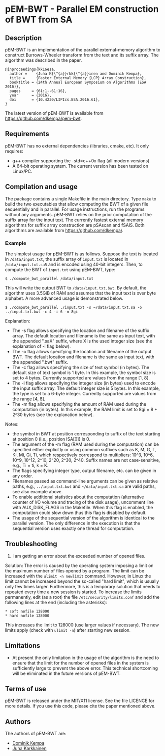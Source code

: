 pEM-BWT - Parallel EM construction of BWT from SA
=================================================


Description
-----------

pEM-BWT is an implementation of the parallel external-memory
algorithm to construct Burrows-Wheeler transform from the text
and its suffix array. The algorithm was described in the paper.

    @inproceedings{kk16esa,
      author =    {Juha K{\"{a}}rkk{\"{a}}inen and Dominik Kempa},
      title =     {Faster External Memory {LCP} Array Construction},
      booktitle = {24th Annual European Symposium on Algorithms (ESA 2016)},
      pages     = {61:1--61:16},
      year      = {2016},
      doi       = {10.4230/LIPIcs.ESA.2016.61},
    }

The latest version of pEM-BWT is available from
https://github.com/dkempa/pem-bwt.



Requirements
------------

pEM-BWT has no external dependencies (libraries, cmake, etc).
It only requires:
- g++ compiler supporting the -std=c++0x flag (all modern versions)
- A 64-bit operating system. The current version has been tested
  on Linux/PC.



Compilation and usage
---------------------

The package contains a single Makefile in the main directory. Type
`make` to build the two executables that allow computing the BWT
of a given file sequentially and in parallel. For usage instructions,
run the programs without any arguments. pEM-BWT relies on the prior
computation of the suffix array for the input text. The currently
fastest external memory algorithms for suffix array construction are
pSAscan and fSAIS. Both algorithms are available from
https://github.com/dkempa/.

### Example

The simplest usage for pEM-BWT is as follows. Suppose the text
is located in `/data/input.txt`, the suffix array of `input.txt` is
located in `/data/input.txt.sa5` and is encoded using 40-bit integers.
Then, to compute the BWT of `input.txt` using pEM-BWT, type:


    $ ./compute_bwt_parallel /data/input.txt


This will write the output BWT to `/data/input.txt.bwt`. By default,
the algorithm uses 3.5GiB of RAM and assumes that the input text is
over byte alphabet. A more advanced usage is demonstrated below.


    $ ./compute_bwt_parallel ./input.txt -s ~/data/input.txt.sa -o ../input.txt.bwt -c 4 -i 6 -m 8gi


Explanation:
- The -s flag allows specifying the location and filename of the
  suffix array. The default location and filename is the same as
  input text, with the appended ".saX" suffix, where X is the used
  integer size (see the explanation of -i flag below).
- The -o flag allows specifying the location and filename of the
  output BWT. The default location and filename is the same as input
  text, with the appended ".bwt" suffix.
- The -c flag allows specifying the size of text symbol (in bytes).
  The default size of text symbol is 1 byte. In this example, the
  symbol size is set to 4 bytes. Currently supported are values from
  the range [1, 8].
- The -i flag allows specifying the integer size (in bytes) used to
  encode the input suffix array. The default integer size is 5 bytes.
  In this example, the type is set to a 6-byte integer. Currently
  supported are values from the range [4, 8].
- The -m flag allows specifying the amount of RAM used during the
  computation (in bytes). In this example, the RAM limit is set to
  8gi = 8 * 2^30 bytes (see the explanation below).

Notes:
- the symbol in BWT at position corresponding to suffix of the
  text starting at position 0 (i.e., position ISA[0]) is 0.
- The argument of the -m flag (RAM used during the computation)
  can be specified either explicitly or using common suffixes
  such as K, M, G, T, Ki, Mi, Gi, Ti, which respectively correspond
  to multipliers: 10^3, 10^6, 10^9, 10^12, 2^10, 2^20, 2^30, 2^40.
  Suffix names are not case-sensitive, e.g., Ti = ti, k = K.
- The flags specifying integer type, output filename, etc. can be
  given in any order.
- Filenames passed as command-line arguments can be given as relative
  paths, e.g., `../input.txt.bwt` and `~/data/input.txt.sa` are valid
  paths, see also example above.
- To enable additional statistics about the computation (alternative
  counter of I/O volume and tracing of the disk usage), uncomment line
  with AUX_DISK_FLAGS in the Makefile. When this flag is enabled, the
  computation could slow down thus this flag is disabled by default.
- The usage of the sequential version of the algorithm is identical to
  the parallel version. The only difference in the execution is that
  the sequential version uses exactly one thread for computation.



Troubleshooting
---------------

1. I am getting an error about the exceeded number of opened files.

Solution: The error is caused by the operating system imposing a
limit on the maximum number of files opened by a program. The limit
can be increased with the `ulimit -n newlimit` command. However, in
Linux the limit cannot be increased beyond the so-called "hard limit",
which is usually only few times larger. Furthermore, this is a
temporary solution that needs to repeated every time a new session is
started. To increase the limits permanently, edit (as a root) the file
`/etc/security/limits.conf` and add the following lines at the end
(including the asterisks):


    * soft nofile 128000
    * hard nofile 128000


This increases the limit to 128000 (use larger values if necessary).
The new limits apply (check with `ulimit -n`) after starting new session.



Limitations
-----------

- At present the only limitation in the usage of the algorithm is the
  need to ensure that the limit for the number of opened files in
  the system is sufficiently large to prevent the above error. This
  technical shortcoming will be eliminated in the future versions of
  pEM-BWT.



Terms of use
------------

pEM-BWT is released under the MIT/X11 license. See the file LICENCE
for more details. If you use this code, please cite the paper mentioned
above.



Authors
-------

The authors of pEM-BWT are:
- [Dominik Kempa](https://scholar.google.com/citations?user=r0Kn9IUAAAAJ)
- [Juha Karkkainen](https://scholar.google.com/citations?user=oZepo1cAAAAJ)
